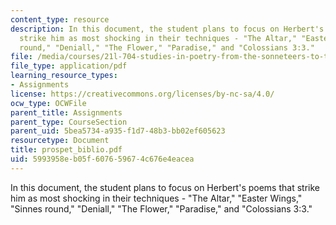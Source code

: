 ```yaml
---
content_type: resource
description: In this document, the student plans to focus on Herbert's poems that
  strike him as most shocking in their techniques - "The Altar," "Easter Wings," "Sinnes
  round," "Deniall," "The Flower," "Paradise," and "Colossians 3:3."
file: /media/courses/21l-704-studies-in-poetry-from-the-sonneteers-to-the-metaphysicals-spring-2006/5993958eb05f607659674c676e4eacea_prospet_biblio.pdf
file_type: application/pdf
learning_resource_types:
- Assignments
license: https://creativecommons.org/licenses/by-nc-sa/4.0/
ocw_type: OCWFile
parent_title: Assignments
parent_type: CourseSection
parent_uid: 5bea5734-a935-f1d7-48b3-bb02ef605623
resourcetype: Document
title: prospet_biblio.pdf
uid: 5993958e-b05f-6076-5967-4c676e4eacea
---
```

In this document, the student plans to focus on Herbert's poems that strike him as most shocking in their techniques - "The Altar," "Easter Wings," "Sinnes round," "Deniall," "The Flower," "Paradise," and "Colossians 3:3."
